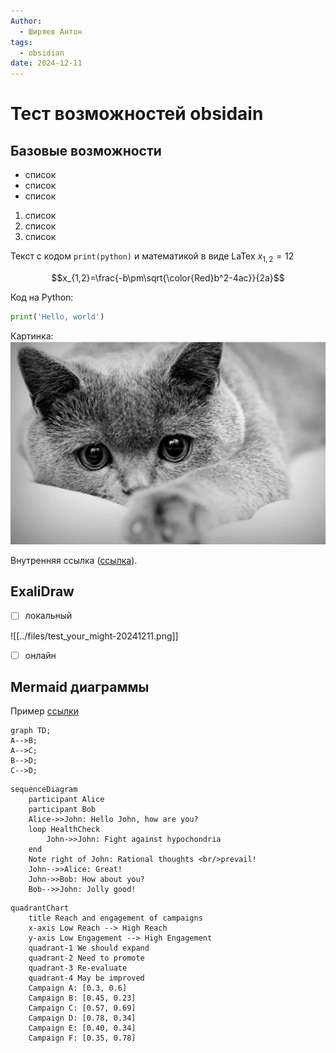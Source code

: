 ```yaml
---
Author:
  - Ширяев Антон
tags:
  - obsidian
date: 2024-12-11
---
```

# Тест возможностей obsidain

## Базовые возможности

* список
* список
* список

1. список
2. список
3. список

Текст с кодом `print(python)` и математикой в виде LaTex $x_{1,2}=12$ 

$$x_{1,2}=\frac{-b\pm\sqrt{\color{Red}b^2-4ac}}{2a}$$

Код на Python:
```python
print('Hello, world')
```

Картинка:
![](../files/test_your_might-20241211-1.png)

Внутренняя ссылка ([ссылка](link_example.md)).

## ExaliDraw

* [ ] локальный

![[../files/test_your_might-20241211.png]]

* [ ] онлайн

## Mermaid диаграммы

Пример [ссылки](https://mermaid.js.org/intro/)

```mermaid
graph TD;
A-->B;
A-->C;
B-->D;
C-->D;
```

```mermaid
sequenceDiagram
    participant Alice
    participant Bob
    Alice->>John: Hello John, how are you?
    loop HealthCheck
        John->>John: Fight against hypochondria
    end
    Note right of John: Rational thoughts <br/>prevail!
    John-->>Alice: Great!
    John->>Bob: How about you?
    Bob-->>John: Jolly good!

```

```mermaid
quadrantChart
    title Reach and engagement of campaigns
    x-axis Low Reach --> High Reach
    y-axis Low Engagement --> High Engagement
    quadrant-1 We should expand
    quadrant-2 Need to promote
    quadrant-3 Re-evaluate
    quadrant-4 May be improved
    Campaign A: [0.3, 0.6]
    Campaign B: [0.45, 0.23]
    Campaign C: [0.57, 0.69]
    Campaign D: [0.78, 0.34]
    Campaign E: [0.40, 0.34]
    Campaign F: [0.35, 0.78]

```

